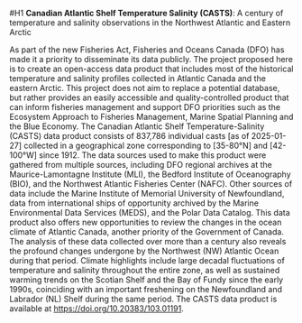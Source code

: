 #H1 **Canadian Atlantic Shelf Temperature Salinity (CASTS)**: A century of temperature and salinity observations in the Northwest Atlantic and Eastern Arctic

As part of the new Fisheries Act, Fisheries and Oceans Canada (DFO) has made it a priority to disseminate its data publicly. 
The project proposed here is to create an open-access data product that includes most of the historical temperature and salinity profiles collected in Atlantic Canada and the eastern Arctic.
This project does not aim to replace a potential database, but rather provides an easily accessible and quality-controlled product that can inform fisheries management and support DFO priorities such as the Ecosystem Approach to Fisheries Management, Marine Spatial Planning and the Blue Economy. 
The Canadian Atlantic Shelf Temperature-Salinity (CASTS) data product consists of 837,786 individual casts [as of 2025-01-27] collected in a geographical zone corresponding to [35-80°N] and [42-100°W] since 1912.
The data sources used to make this product were gathered from multiple sources, including DFO regional archives at the Maurice-Lamontagne Institute (MLI), the Bedford Institute of Oceanography (BIO), and the Northwest Atlantic Fisheries Center (NAFC). 
Other sources of data include the Marine Institute of Memorial University of Newfoundland, data from international ships of opportunity archived by the Marine Environmental Data Services (MEDS), and the Polar Data Catalog.
This data product also offers new opportunities to review the changes in the ocean climate of Atlantic Canada, another priority of the Government of Canada. 
The analysis of these data collected over more than a century also reveals the profound changes undergone by the Northwest (NW) Atlantic Ocean during that period.
Climate highlights include large decadal fluctuations of temperature and salinity throughout the entire zone, as well as sustained warming trends on the Scotian Shelf and the Bay of Fundy since the early 1990s, coinciding with an important freshening on the Newfoundland and Labrador (NL) Shelf during the same period. The CASTS data product is available at https://doi.org/10.20383/103.01191.
